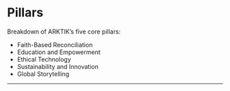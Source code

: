 # Pillars

Breakdown of ARKTIK’s five core pillars:
- Faith-Based Reconciliation
- Education and Empowerment
- Ethical Technology
- Sustainability and Innovation
- Global Storytelling

---
